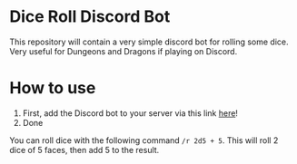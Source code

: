 # Dice Roll Discord Bot
This repository will contain a very simple discord bot for rolling some dice.
Very useful for Dungeons and Dragons if playing on Discord.

# How to use
1. First, add the Discord bot to your server via this link [here](https://discord.com/api/oauth2/authorize?client_id=745271412918452285&permissions=8&scope=bot)!
2. Done

You can roll dice with the following command `/r 2d5 + 5`. This will roll 2 dice of 5 faces, then add 5 to the result.
